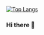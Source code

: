 
  [![Top Langs](https://github-readme-stats.vercel.app/api/top-langs/?username=kordood&layout=compact)](https://github.com/anuraghazra/github-readme-stats)

### Hi there 👋

<!--
**kordood/kordood** is a ✨ _special_ ✨ repository because its `README.md` (this file) appears on your GitHub profile.

Here are some ideas to get you started:

- 🔭 I’m currently working on ...
- 🌱 I’m currently learning ...
- 👯 I’m looking to collaborate on ...
- 🤔 I’m looking for help with ...
- 💬 Ask me about ...
- 📫 How to reach me: ...
- 😄 Pronouns: ...
- ⚡ Fun fact: ...
-->

